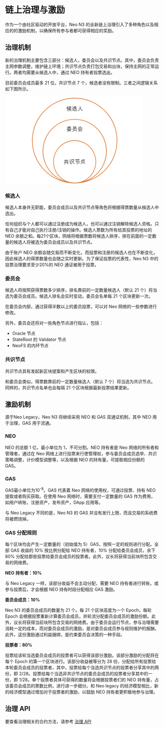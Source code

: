 # 链上治理与激励

作为一个由社区驱动的开放平台，Neo N3 的全新链上治理引入了多种角色以及相应的的激励机制，以确保所有参与者都可获得相应的奖励。

## 治理机制

新的治理机制主要包含三部分：候选人，委员会以及共识节点。其中，委员会负责主网参数调整，维护链上环境；共识节点负责打包交易和出块，保持主网的正常运行。两者均需要从候选人中，通过 NEO 持有者投票选出。 

目前委员会成员最多 21 位，共识节点 7 个，候选者没有限制。三者之间逻辑关系如下图所示。

![](images/candidateRelationship.png)



### 候选人

候选人本身并无职能，委员会成员以及共识节点等角色将根据得票数量从候选人中选出。 

任何组织与个人都可以通过注册成为候选人，也可以通过注销解除候选人资格。只有自己才能对自己执行注册/注销的操作。候选人票数为所有给其投票的地址的 NEO 余额之和。每21个区块，网络将根据票数将候选人排序，排在前面的一定数量的候选人将被选为委员会成员以及共识节点。

由于账户 NEO 余额会随交易而不断变化，而投票和注册的候选人也在不断变化，因此候选人的得票数量也会随之实时更新。为了保证投票的代表性，Neo N3 中的投票治理要求至少20%的 NEO 通证被用于投票。

### 委员会 

候选人将按照获得票数多少排序，排名靠前的一定数量候选人（默认 21 个）将当选为委员会成员。候选人排名会实时变动，委员会名单每 21 个区块更新一次。 

在委员会内部，通过获得半数以上的委员投票，可以对 Neo 网络的一些参数进行修改。

另外，委员会还将对一些角色节点进行指认，包括：

- Oracle 节点
- StateRoot 的 Validator 节点
- NeoFS 的内环节点 

### 共识节点 

共识节点具有发起新区块提案和产生区块的权限。 

和委员会类似，得票数靠前的一定数量候选人（默认 7 个）将当选为共识节点。同样的，共识节点名单也会每隔 21 个区块根据最新投票结果更新。

## 激励机制

源于Neo Legacy，Neo N3 将继续采用 NEO 和 GAS 双通证机制，其中 NEO 用于治理，GAS 用于流通。

### NEO

NEO 的总额 1 亿，最小单位为 1，不可分割。NEO 持有者是 Neo 网络的所有者和管理者，通过在 Neo 网络上进行投票来行使管理权，参与委员会成员选举、共识策略调整，计价模型调整等，以及根据 NEO 的持有量，可提取相应份额的 GAS。

### GAS

GAS最小单位为10<sup>-8</sup>。GAS 代表着 Neo 网络的使用权，可通过投票、持有 NEO 提取或者购买获取。在使用 Neo 网络时，需要支付一定数量的 GAS 作为费用，如用户转账，注册资产，发布资产，DApp 应用等。

与 Neo Legacy 不同的是，Neo N3 的 GAS 并没有发行上限，而且交易的系统费将被燃烧掉。

### GAS 分配规则  

每个区块均会产生一定数量的（初始值为 5）GAS，按照一定的规则进行分配。全部 GAS 收益的 10% 按比例分配给 NEO 持有者，10% 分配给委员会成员，余下 80% 分配给那些投票给委员会成员的投票者。此外，议长将获得当前块所包含交易的网络费。 

**NEO** **持有者：10%**

与 Neo Legacy 一样，该部分收益不会主动分配，需要 NEO 持有者进行转账，或参与投票后，才会根据 NEO 持有时段分配相应 GAS 激励。 

**委员会成员：10%**

Neo N3 的委员会成员的数量为 21 个。每 21 个区块高度为一个 Epoch，每轮 Epoch 会根据投票重新计算委员会成员，并轮流分配委员会成员的激励份额。此外，议长将获得当前块所包含交易的网络费。由于委员会运行节点，参与治理需要消耗一定的成本，而对委员会成员的激励，是对委员会成员参与规则维护的报酬。此外，这份激励通过利益捆绑，是约束委员会决策的一种手段。 

**投票者：80%**

投票给该轮当选委员会成员的投票者可以获得该部分激励。该部分激励的分配将在每个 Epoch 的第一个区块进行。该部分收益被等分为 28 份，分配给所有投票给本轮委员会成员的投票者，其中，投票给每个当选共识节点的投票者分享其中的两份，即 2/28。投票给每个当选非共识节点的委员会成员的投票者分享其中的一份，即 1/28。单个投票者具体可获得的数量将会根据投票者们的 NEO 持有量，占该委员会成员的票数比例，进行进一步细分。和 Neo legacy 的经济模型相比，新的经济模型通过增加对于投票者的激励，以鼓励 NEO 持有者更积极地参与治理。

## 治理 API

要查看治理相关的合约方法，请参考 [治理 API](../reference/governance_api.md)